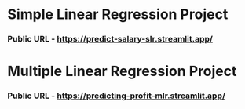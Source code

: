 # Simple Linear Regression Project 
### Public URL - https://predict-salary-slr.streamlit.app/

# Multiple Linear Regression Project 
### Public URL - https://predicting-profit-mlr.streamlit.app/


